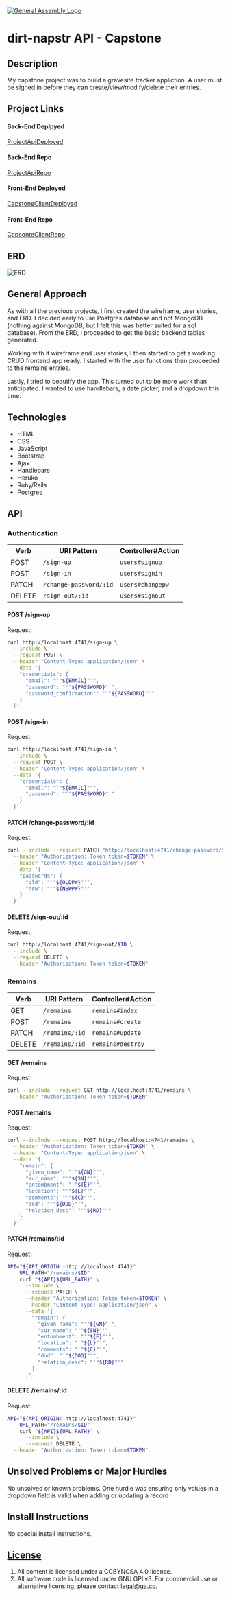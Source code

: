 [![General Assembly Logo](https://camo.githubusercontent.com/1a91b05b8f4d44b5bbfb83abac2b0996d8e26c92/687474703a2f2f692e696d6775722e636f6d2f6b6538555354712e706e67)](https://generalassemb.ly/education/web-development-immersive)


# dirt-napstr API - Capstone

## Description

My capstone project was to build a gravesite tracker appliction.  A user must
be signed in before they can create/view/modify/delete their entries.

## Project Links

#### Back-End Deplpyed
[ProjectApiDeployed](https://octater-dirt-napstr-api.herokuapp.com/)
#### Back-End Repo
[ProjectApiRepo](https://github.com/octater/dirt-napstr-api)

#### Front-End Deployed
[CapstoneClientDeployed](https://octater.github.io/dirt-napstr-client/)
#### Front-End Repo
[CapsonteClientRepo](https://github.com/octater/dirt-napstr-client)

## ERD

![ERD](images/ERD.png)

## General Approach

As with all the previous projects, I first created the wireframe, user stories,
and ERD. I decided early to use Postgres database and not MongoDB (nothing
against MongoDB, but I felt this was better suited for a sql database).  From
the ERD, I proceeded to get the basic backend tables generated.

Working with it wireframe and user stories, I then started to get a working
CRUD frontend app ready.  I started with the user functions then proceeded to
the remains entries.

Lastly, I tried to beautify the app.  This turned out to be more work than
anticipated.  I wanted to use handlebars, a date picker, and a dropdown this
time.

## Technologies

-   HTML
-   CSS
-   JavaScript
-   Bootstrap
-   Ajax
-   Handlebars
-   Heruko
-   Ruby/Rails
-   Postgres

## API

### Authentication

| Verb   | URI Pattern            | Controller#Action |
|--------|------------------------|-------------------|
| POST   | `/sign-up`             | `users#signup`    |
| POST   | `/sign-in`             | `users#signin`    |
| PATCH  | `/change-password/:id` | `users#changepw`  |
| DELETE | `/sign-out/:id`        | `users#signout`   |

#### POST /sign-up

Request:

```sh
curl http://localhost:4741/sign-up \
  --include \
  --request POST \
  --header "Content-Type: application/json" \
  --data '{
    "credentials": {
      "email": "'"${EMAIL}"'",
      "password": "'"${PASSWORD}"'",
      "password_confirmation": "'"${PASSWORD}"'"
    }
  }'
```

#### POST /sign-in

Request:

```sh
curl http://localhost:4741/sign-in \
  --include \
  --request POST \
  --header "Content-Type: application/json" \
  --data '{
    "credentials": {
      "email": "'"${EMAIL}"'",
      "password": "'"${PASSWORD}"'"
    }
  }'
```

#### PATCH /change-password/:id

Request:

```sh
curl --include --request PATCH "http://localhost:4741/change-password/$ID" \
  --header "Authorization: Token token=$TOKEN" \
  --header "Content-Type: application/json" \
  --data '{
    "passwords": {
      "old": "'"${OLDPW}"'",
      "new": "'"${NEWPW}"'"
    }
  }'
```

#### DELETE /sign-out/:id

Request:

```sh
curl http://localhost:4741/sign-out/$ID \
  --include \
  --request DELETE \
  --header "Authorization: Token token=$TOKEN"
```

### Remains

| Verb   |  URI Pattern    |  Controller#Action  |
|--------|-----------------|---------------------|
| GET    | `/remains`      | `remains#index`     |
| POST   | `/remains`      | `remains#create`    |
| PATCH  | `/remains/:id`  | `remains#update`    |
| DELETE | `/remains/:id`  | `remains#destroy`   |

#### GET /remains

Request:

```sh
curl --include --request GET http://localhost:4741/remains \
  --header "Authorization: Token token=$TOKEN"
```

#### POST /remains

Request:

```sh
curl --include --request POST http://localhost:4741/remains \
  --header "Authorization: Token token=$TOKEN" \
  --header "Content-Type: application/json" \
  --data '{
    "remain": {
      "given_name": "'"${GN}"'",
      "sur_name": "'"${SN}"'",
      "entombment": "'"${E}"'",
      "location": "'"${L}"'",
      "comments": "'"${C}"'",
      "dod": "'"${DOD}"'",
      "relation_desc": "'"${RD}"'"
    }
  }'
```

#### PATCH /remains/:id

Request:

```sh
API="${API_ORIGIN:-http://localhost:4741}"
    URL_PATH="/remains/$ID"
    curl "${API}${URL_PATH}" \
      --include \
      --request PATCH \
      --header "Authorization: Token token=$TOKEN" \
      --header "Content-Type: application/json" \
      --data '{
        "remain": {
          "given_name": "'"${GN}"'",
          "sur_name": "'"${SN}"'",
          "entombment": "'"${E}"'",
          "location": "'"${L}"'",
          "comments": "'"${C}"'",
          "dod": "'"${DOD}"'",
          "relation_desc": "'"${RD}"'"
        }
      }'
```

#### DELETE /remains/:id

Request:

```sh
API="${API_ORIGIN:-http://localhost:4741}"
    URL_PATH="/remains/$ID"
    curl "${API}${URL_PATH}" \
      --include \
      --request DELETE \
  --header "Authorization: Token token=$TOKEN"
```

## Unsolved Problems or Major Hurdles

No unsolved or known problems.  One hurdle was ensuring only values in a
dropdown field is valid when adding or updating a record


## Install Instructions

No special install instructions.


## [License](LICENSE)

1.  All content is licensed under a CC­BY­NC­SA 4.0 license.
1.  All software code is licensed under GNU GPLv3. For commercial use or
    alternative licensing, please contact legal@ga.co.
